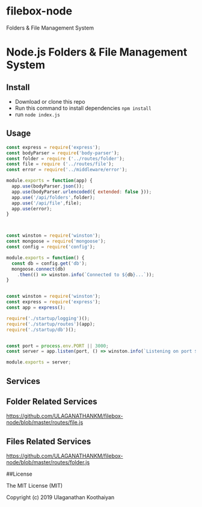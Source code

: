 # filebox-node
Folders & File Management System

Node.js Folders & File Management System
========================================
 
Install
-------

* Download or clone this repo
* Run this command to install dependencies ```npm install```
* run ```node index.js```

## Usage

```javascript
const express = require('express');
const bodyParser = require('body-parser');
const folder = require ('../routes/folder');
const file = require ('../routes/file');
const error = require('../middleware/error');

module.exports = function(app) {
  app.use(bodyParser.json());
  app.use(bodyParser.urlencoded({ extended: false }));
  app.use('/api/folders',folder);
  app.use('/api/file',file);
  app.use(error);
} 



const winston = require('winston');
const mongoose = require('mongoose');
const config = require('config');

module.exports = function() {
  const db = config.get('db');
  mongoose.connect(db)
    .then(() => winston.info(`Connected to ${db}...`));
}


const winston = require('winston');
const express = require('express');
const app = express();

require('./startup/logging')();
require('./startup/routes')(app);
require('./startup/db')();


const port = process.env.PORT || 3000;
const server = app.listen(port, () => winston.info(`Listening on port ${port}...`));

module.exports = server;
```


## Services

Folder Related Services
-----------------------
https://github.com/ULAGANATHANKM/filebox-node/blob/master/routes/file.js

Files Related Services
-----------------------
https://github.com/ULAGANATHANKM/filebox-node/blob/master/routes/folder.js

##License

The MIT License (MIT)

Copyright (c) 2019 Ulaganathan Koothaiyan

 